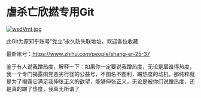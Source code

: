 # 虐杀亡欣撚专用Git

[![wsdVmt.jpg](https://s1.ax1x.com/2020/09/15/wsdVmt.jpg)](https://imgtu.com/i/wsdVmt)

此Git为原知乎账号“党立”永久防失联地址，欢迎各位收藏

最新账号：https://www.zhihu.com/people/shang-er-25-37

鉴于有人说我蹭热度，解释一下：如果你一定要说我蹭热度，无论是层谁得热度，我一个专门揭露痢党恶劣行径的公益号，不图名不图利，蹭热度的动机，那纯粹就是为了揭露它满足我伸张正义的欲望，能够伸张正义，无论是被你们说蹭热度，还是真的蹭了热度，我真无所谓了

